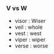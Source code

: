 

### V vs W

   - visor : Wiser
   - veil   : whole
   - vest   : west
   - viper  : wiper
   - verse   : worse

